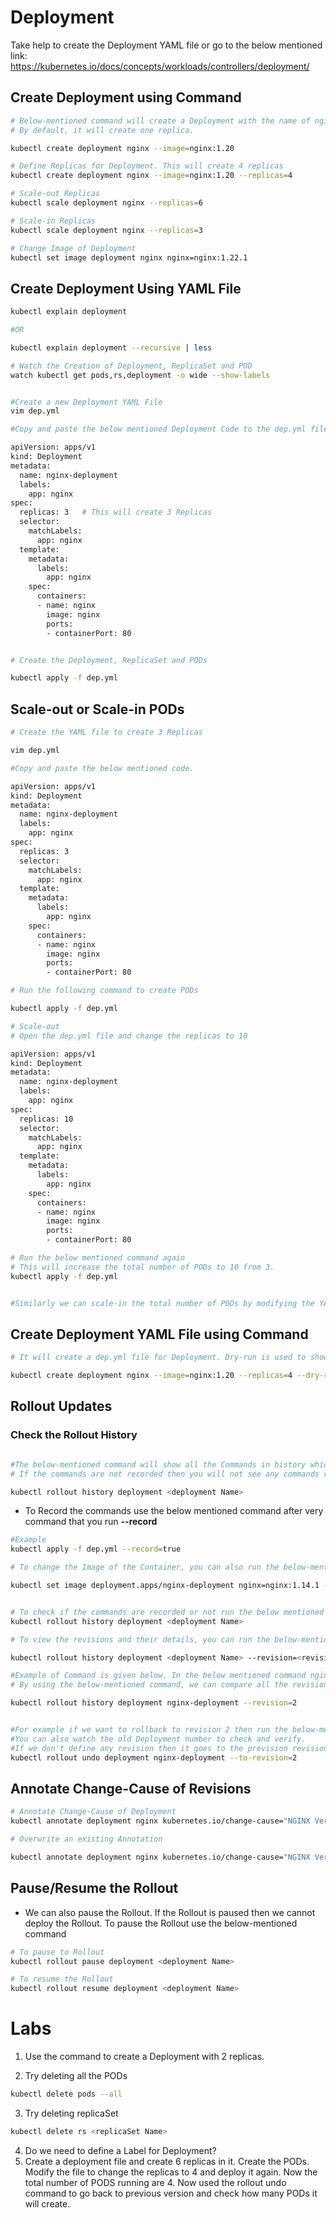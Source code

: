 # Deployment
Take help to create the Deployment YAML file or go to the below mentioned link: https://kubernetes.io/docs/concepts/workloads/controllers/deployment/

## Create Deployment using Command

```sh
# Below-mentioned command will create a Deployment with the name of nginx and used nginx:1.20 as the image.
# By default, it will create one replica. 

kubectl create deployment nginx --image=nginx:1.20

# Define Replicas for Deployment. This will create 4 replicas
kubectl create deployment nginx --image=nginx:1.20 --replicas=4

# Scale-out Replicas
kubectl scale deployment nginx --replicas=6

# Scale-in Replicas
kubectl scale deployment nginx --replicas=3

# Change Image of Deployment
kubectl set image deployment nginx nginx=nginx:1.22.1

```
## Create Deployment Using YAML File

```sh
kubectl explain deployment

#OR

kubectl explain deployment --recursive | less

# Watch the Creation of Deployment, ReplicaSet and POD
watch kubectl get pods,rs,deployment -o wide --show-labels


#Create a new Deployment YAML File
vim dep.yml

#Copy and paste the below mentioned Deployment Code to the dep.yml file

apiVersion: apps/v1
kind: Deployment
metadata:
  name: nginx-deployment
  labels:
    app: nginx
spec:
  replicas: 3   # This will create 3 Replicas
  selector:
    matchLabels:
      app: nginx
  template:
    metadata:
      labels:
        app: nginx
    spec:
      containers:
      - name: nginx
        image: nginx
        ports:
        - containerPort: 80


# Create the Deployment, ReplicaSet and PODs

kubectl apply -f dep.yml

```
## Scale-out or Scale-in PODs

```sh
# Create the YAML file to create 3 Replicas

vim dep.yml

#Copy and paste the below mentioned code.

apiVersion: apps/v1
kind: Deployment
metadata:
  name: nginx-deployment
  labels:
    app: nginx
spec:
  replicas: 3
  selector:
    matchLabels:
      app: nginx
  template:
    metadata:
      labels:
        app: nginx
    spec:
      containers:
      - name: nginx
        image: nginx
        ports:
        - containerPort: 80

# Run the following command to create PODs

kubectl apply -f dep.yml

# Scale-out
# Open the dep.yml file and change the replicas to 10

apiVersion: apps/v1
kind: Deployment
metadata:
  name: nginx-deployment
  labels:
    app: nginx
spec:
  replicas: 10
  selector:
    matchLabels:
      app: nginx
  template:
    metadata:
      labels:
        app: nginx
    spec:
      containers:
      - name: nginx
        image: nginx
        ports:
        - containerPort: 80

# Run the below mentioned command again
# This will increase the total number of PODs to 10 from 3. 
kubectl apply -f dep.yml


#Similarly we can scale-in the total number of PODs by modifying the YAML file.

```
## Create Deployment YAML File using Command

```sh
# It will create a dep.yml file for Deployment. Dry-run is used to show you the output but will not create the actual resources. 

kubectl create deployment nginx --image=nginx:1.20 --replicas=4 --dry-run=client -o yaml > dep.yml
```

## Rollout Updates

### Check the Rollout History

```sh

#The below-mentioned command will show all the Commands in history which are recorded. 
# If the commands are not recorded then you will not see any commands recorded

kubectl rollout history deployment <deployment Name>

```

- To Record the commands use the below mentioned command after very command that you run **--record**

```sh
#Example
kubectl apply -f dep.yml --record=true

# To change the Image of the Container, you can also run the below-mentioned command

kubectl set image deployment.apps/nginx-deployment nginx=nginx:1.14.1 --record=true


# To check if the commands are recorded or not run the below mentioned command
kubectl rollout history deployment <deployment Name>

# To view the revisions and their details, you can run the below-mentioned command

kubectl rollout history deployment <deployment Name> --revision=<revisionNumber>

#Example of Command is given below. In the below mentioned command nginx-deployment is the name of the deployment.
# By using the below-mentioned command, we can compare all the revisions and identify the revision to which we want to rollback.

kubectl rollout history deployment nginx-deployment --revision=2


#For example if we want to rollback to revision 2 then run the below-mentioned command 
#You can also watch the old Deployment number to check and verify. 
#If we don't define any revision then it goes to the prevision revision. 
kubectl rollout undo deployment nginx-deployment --to-revision=2

```

## Annotate Change-Cause of Revisions

```sh
# Annotate Change-Cause of Deployment
kubectl annotate deployment nginx kubernetes.io/change-cause="NGINX Version 1.22 Deployed"

# Overwrite an existing Annotation

kubectl annotate deployment nginx kubernetes.io/change-cause="NGINX Version 1.22 Deployed" --overwrite

```


## Pause/Resume the Rollout
- We can also pause the Rollout. If the Rollout is paused then we cannot deploy the Rollout. To pause the Rollout use the below-mentioned command

```sh
# To pause to Rollout
kubectl rollout pause deployment <deployment Name>

# To resume the Rollout
kubectl rollout resume deployment <deployment Name>
```

# Labs
1. Use the command to create a Deployment with 2 replicas.

2. Try deleting all the PODs
```sh
kubectl delete pods --all
```
3. Try deleting replicaSet 

```sh
kubectl delete rs <replicaSet Name>

```

4. Do we need to define a Label for Deployment?
5. Create a deployment file and create 6 replicas in it. Create the PODs. Modify the file to change the replicas to 4 and deploy it again. Now the total number of PODS running are 4. Now used the rollout undo command to go back to previous version and check how many PODs it will create. 


